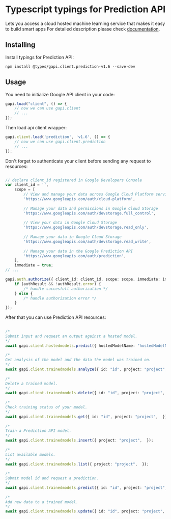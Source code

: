# Typescript typings for Prediction API
Lets you access a cloud hosted machine learning service that makes it easy to build smart apps
For detailed description please check [documentation](https://developers.google.com/prediction/docs/developer-guide).

## Installing

Install typings for Prediction API:
```
npm install @types/gapi.client.prediction-v1.6 --save-dev
```

## Usage

You need to initialize Google API client in your code:
```typescript
gapi.load("client", () => { 
    // now we can use gapi.client
    // ... 
});
```

Then load api client wrapper:
```typescript
gapi.client.load('prediction', 'v1.6', () => {
    // now we can use gapi.client.prediction
    // ... 
});
```

Don't forget to authenticate your client before sending any request to resources:
```typescript

// declare client_id registered in Google Developers Console
var client_id = '',
    scope = [     
        // View and manage your data across Google Cloud Platform services
        'https://www.googleapis.com/auth/cloud-platform',
    
        // Manage your data and permissions in Google Cloud Storage
        'https://www.googleapis.com/auth/devstorage.full_control',
    
        // View your data in Google Cloud Storage
        'https://www.googleapis.com/auth/devstorage.read_only',
    
        // Manage your data in Google Cloud Storage
        'https://www.googleapis.com/auth/devstorage.read_write',
    
        // Manage your data in the Google Prediction API
        'https://www.googleapis.com/auth/prediction',
    ],
    immediate = true;
// ...

gapi.auth.authorize({ client_id: client_id, scope: scope, immediate: immediate }, authResult => {
    if (authResult && !authResult.error) {
        /* handle succesfull authorization */
    } else {
        /* handle authorization error */
    }
});            
```

After that you can use Prediction API resources:

```typescript 
    
/* 
Submit input and request an output against a hosted model.  
*/
await gapi.client.hostedmodels.predict({ hostedModelName: "hostedModelName", project: "project",  }); 
    
/* 
Get analysis of the model and the data the model was trained on.  
*/
await gapi.client.trainedmodels.analyze({ id: "id", project: "project",  }); 
    
/* 
Delete a trained model.  
*/
await gapi.client.trainedmodels.delete({ id: "id", project: "project",  }); 
    
/* 
Check training status of your model.  
*/
await gapi.client.trainedmodels.get({ id: "id", project: "project",  }); 
    
/* 
Train a Prediction API model.  
*/
await gapi.client.trainedmodels.insert({ project: "project",  }); 
    
/* 
List available models.  
*/
await gapi.client.trainedmodels.list({ project: "project",  }); 
    
/* 
Submit model id and request a prediction.  
*/
await gapi.client.trainedmodels.predict({ id: "id", project: "project",  }); 
    
/* 
Add new data to a trained model.  
*/
await gapi.client.trainedmodels.update({ id: "id", project: "project",  });
```